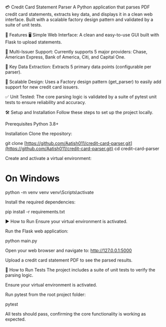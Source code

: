﻿💳 Credit Card Statement Parser
A Python application that parses PDF credit card statements, extracts key data, and displays it in a clean web interface. Built with a scalable factory design pattern and validated by a suite of unit tests.


🚀 Features
🖥️ Simple Web Interface: A clean and easy-to-use GUI built with Flask to upload statements.

🏦 Multi-Issuer Support: Currently supports 5 major providers: Chase, American Express, Bank of America, Citi, and Capital One.

🔑 Key Data Extraction: Extracts 5 primary data points (configurable per parser).

🧩 Scalable Design: Uses a Factory design pattern (get_parser) to easily add support for new credit card issuers.

✅ Unit Tested: The core parsing logic is validated by a suite of pytest unit tests to ensure reliability and accuracy.

🛠️ Setup and Installation
Follow these steps to set up the project locally.

Prerequisites
Python 3.8+

Installation
Clone the repository:

git clone [https://github.com/Aatish011/credit-card-parser.git](https://github.com/Aatish011/credit-card-parser.git)
cd credit-card-parser

Create and activate a virtual environment:

# On Windows
python -m venv venv
venv\Scripts\activate

Install the required dependencies:

pip install -r requirements.txt

▶️ How to Run
Ensure your virtual environment is activated.

Run the Flask web application:

python main.py

Open your web browser and navigate to: http://127.0.0.1:5000

Upload a credit card statement PDF to see the parsed results.

🧪 How to Run Tests
The project includes a suite of unit tests to verify the parsing logic.

Ensure your virtual environment is activated.

Run pytest from the root project folder:

pytest

All tests should pass, confirming the core functionality is working as expected.